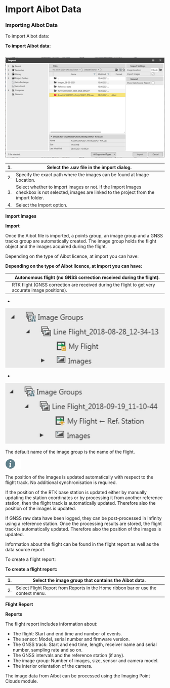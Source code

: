 # Import Aibot Data

### Importing Aibot Data

To import Aibot data:

**To import Aibot data:**

|  |  |
| --- | --- |

![Image](graphics/00853526.jpg)

| 1. | Select the .uav file in the import dialog. |
| --- | --- |
| 2. | Specify the exact path where the images can be found at Image Location. |
| 3. | Select whether to import images or not. If the Import Images checkbox is not selected, images are linked to the project from the import folder. |
| 4. | Select the Import option. |

**Import Images**

**Import**

Once the Aibot file is imported, a points group, an image group and a GNSS tracks group are automatically created. The image group holds the flight object and the images acquired during the flight.

Depending on the type of Aibot licence, at import you can have:

**Depending on the type of Aibot licence, at import you can have:**

|  | Autonomous flight (no GNSS correction received during the flight). |
| --- | --- |
|  | RTK flight (GNSS correction are received during the flight to get very accurate image positions). |

- 

![Image](graphics/00609998.jpg)

- 

![Image](graphics/00610003.jpg)

The default name of the image group is the name of the flight.

![Image](./data/icons/note.gif)

The position of the images is updated automatically with respect to the flight track. No additional synchronisation is required.

If the position of the RTK base station is updated either by manually updating the station coordinates or by processing it from another reference station, then the flight track is automatically updated. Therefore also the position of the images is updated.

If GNSS raw data have been logged, they can be post-processed in Infinity using a reference station. Once the processing results are stored, the flight track is automatically updated. Therefore also the position of the images is updated.

Information about the flight can be found in the flight report as well as the data source report.

To create a flight report:

**To create a flight report:**

| 1. | Select the image group that contains the Aibot data. |
| --- | --- |
| 2. | Select Flight Report from Reports in the Home ribbon bar or use the context menu. |

**Flight Report**

**Reports**

The flight report includes information about:

- The flight: Start and end time and number of events.
- The sensor: Model, serial number and firmware version.
- The GNSS track: Start and end time, length, receiver name and serial number, sampling rate and so on.
- The GNSS intervals and the reference station (if any).
- The image group: Number of images, size, sensor and camera model.
- The interior orientation of the camera.

The image data from Aibot can be processed using the Imaging Point Clouds module.

